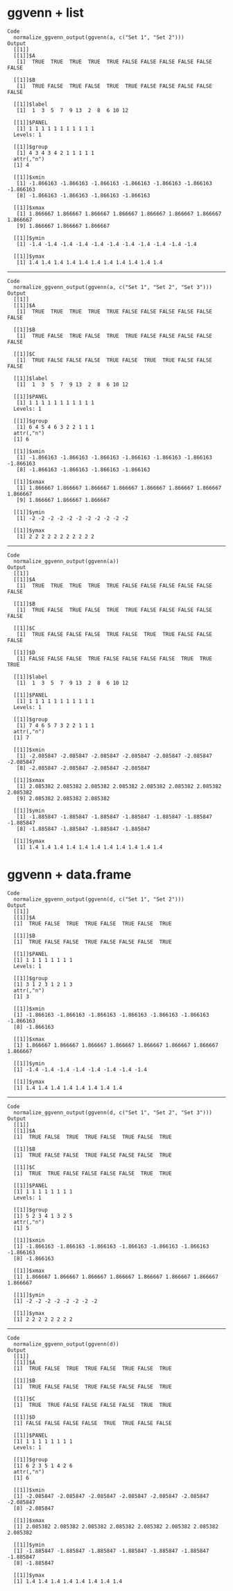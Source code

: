 # ggvenn + list

    Code
      normalize_ggvenn_output(ggvenn(a, c("Set 1", "Set 2")))
    Output
      [[1]]
      [[1]]$A
       [1]  TRUE  TRUE  TRUE  TRUE  TRUE FALSE FALSE FALSE FALSE FALSE FALSE
      
      [[1]]$B
       [1]  TRUE FALSE  TRUE FALSE  TRUE  TRUE FALSE FALSE FALSE FALSE FALSE
      
      [[1]]$label
       [1]  1  3  5  7  9 13  2  8  6 10 12
      
      [[1]]$PANEL
       [1] 1 1 1 1 1 1 1 1 1 1 1
      Levels: 1
      
      [[1]]$group
       [1] 4 3 4 3 4 2 1 1 1 1 1
      attr(,"n")
      [1] 4
      
      [[1]]$xmin
       [1] -1.866163 -1.866163 -1.866163 -1.866163 -1.866163 -1.866163 -1.866163
       [8] -1.866163 -1.866163 -1.866163 -1.866163
      
      [[1]]$xmax
       [1] 1.866667 1.866667 1.866667 1.866667 1.866667 1.866667 1.866667 1.866667
       [9] 1.866667 1.866667 1.866667
      
      [[1]]$ymin
       [1] -1.4 -1.4 -1.4 -1.4 -1.4 -1.4 -1.4 -1.4 -1.4 -1.4 -1.4
      
      [[1]]$ymax
       [1] 1.4 1.4 1.4 1.4 1.4 1.4 1.4 1.4 1.4 1.4 1.4
      
      

---

    Code
      normalize_ggvenn_output(ggvenn(a, c("Set 1", "Set 2", "Set 3")))
    Output
      [[1]]
      [[1]]$A
       [1]  TRUE  TRUE  TRUE  TRUE  TRUE FALSE FALSE FALSE FALSE FALSE FALSE
      
      [[1]]$B
       [1]  TRUE FALSE  TRUE FALSE  TRUE  TRUE FALSE FALSE FALSE FALSE FALSE
      
      [[1]]$C
       [1]  TRUE FALSE FALSE FALSE  TRUE FALSE  TRUE  TRUE FALSE FALSE FALSE
      
      [[1]]$label
       [1]  1  3  5  7  9 13  2  8  6 10 12
      
      [[1]]$PANEL
       [1] 1 1 1 1 1 1 1 1 1 1 1
      Levels: 1
      
      [[1]]$group
       [1] 6 4 5 4 6 3 2 2 1 1 1
      attr(,"n")
      [1] 6
      
      [[1]]$xmin
       [1] -1.866163 -1.866163 -1.866163 -1.866163 -1.866163 -1.866163 -1.866163
       [8] -1.866163 -1.866163 -1.866163 -1.866163
      
      [[1]]$xmax
       [1] 1.866667 1.866667 1.866667 1.866667 1.866667 1.866667 1.866667 1.866667
       [9] 1.866667 1.866667 1.866667
      
      [[1]]$ymin
       [1] -2 -2 -2 -2 -2 -2 -2 -2 -2 -2 -2
      
      [[1]]$ymax
       [1] 2 2 2 2 2 2 2 2 2 2 2
      
      

---

    Code
      normalize_ggvenn_output(ggvenn(a))
    Output
      [[1]]
      [[1]]$A
       [1]  TRUE  TRUE  TRUE  TRUE  TRUE FALSE FALSE FALSE FALSE FALSE FALSE
      
      [[1]]$B
       [1]  TRUE FALSE  TRUE FALSE  TRUE  TRUE FALSE FALSE FALSE FALSE FALSE
      
      [[1]]$C
       [1]  TRUE FALSE FALSE FALSE  TRUE FALSE  TRUE  TRUE FALSE FALSE FALSE
      
      [[1]]$D
       [1] FALSE FALSE FALSE  TRUE FALSE FALSE FALSE FALSE  TRUE  TRUE  TRUE
      
      [[1]]$label
       [1]  1  3  5  7  9 13  2  8  6 10 12
      
      [[1]]$PANEL
       [1] 1 1 1 1 1 1 1 1 1 1 1
      Levels: 1
      
      [[1]]$group
       [1] 7 4 6 5 7 3 2 2 1 1 1
      attr(,"n")
      [1] 7
      
      [[1]]$xmin
       [1] -2.085847 -2.085847 -2.085847 -2.085847 -2.085847 -2.085847 -2.085847
       [8] -2.085847 -2.085847 -2.085847 -2.085847
      
      [[1]]$xmax
       [1] 2.085382 2.085382 2.085382 2.085382 2.085382 2.085382 2.085382 2.085382
       [9] 2.085382 2.085382 2.085382
      
      [[1]]$ymin
       [1] -1.885847 -1.885847 -1.885847 -1.885847 -1.885847 -1.885847 -1.885847
       [8] -1.885847 -1.885847 -1.885847 -1.885847
      
      [[1]]$ymax
       [1] 1.4 1.4 1.4 1.4 1.4 1.4 1.4 1.4 1.4 1.4 1.4
      
      

# ggvenn + data.frame

    Code
      normalize_ggvenn_output(ggvenn(d, c("Set 1", "Set 2")))
    Output
      [[1]]
      [[1]]$A
      [1]  TRUE FALSE  TRUE  TRUE FALSE  TRUE FALSE  TRUE
      
      [[1]]$B
      [1]  TRUE FALSE FALSE  TRUE FALSE FALSE FALSE  TRUE
      
      [[1]]$PANEL
      [1] 1 1 1 1 1 1 1 1
      Levels: 1
      
      [[1]]$group
      [1] 3 1 2 3 1 2 1 3
      attr(,"n")
      [1] 3
      
      [[1]]$xmin
      [1] -1.866163 -1.866163 -1.866163 -1.866163 -1.866163 -1.866163 -1.866163
      [8] -1.866163
      
      [[1]]$xmax
      [1] 1.866667 1.866667 1.866667 1.866667 1.866667 1.866667 1.866667 1.866667
      
      [[1]]$ymin
      [1] -1.4 -1.4 -1.4 -1.4 -1.4 -1.4 -1.4 -1.4
      
      [[1]]$ymax
      [1] 1.4 1.4 1.4 1.4 1.4 1.4 1.4 1.4
      
      

---

    Code
      normalize_ggvenn_output(ggvenn(d, c("Set 1", "Set 2", "Set 3")))
    Output
      [[1]]
      [[1]]$A
      [1]  TRUE FALSE  TRUE  TRUE FALSE  TRUE FALSE  TRUE
      
      [[1]]$B
      [1]  TRUE FALSE FALSE  TRUE FALSE FALSE FALSE  TRUE
      
      [[1]]$C
      [1]  TRUE  TRUE FALSE FALSE FALSE FALSE  TRUE  TRUE
      
      [[1]]$PANEL
      [1] 1 1 1 1 1 1 1 1
      Levels: 1
      
      [[1]]$group
      [1] 5 2 3 4 1 3 2 5
      attr(,"n")
      [1] 5
      
      [[1]]$xmin
      [1] -1.866163 -1.866163 -1.866163 -1.866163 -1.866163 -1.866163 -1.866163
      [8] -1.866163
      
      [[1]]$xmax
      [1] 1.866667 1.866667 1.866667 1.866667 1.866667 1.866667 1.866667 1.866667
      
      [[1]]$ymin
      [1] -2 -2 -2 -2 -2 -2 -2 -2
      
      [[1]]$ymax
      [1] 2 2 2 2 2 2 2 2
      
      

---

    Code
      normalize_ggvenn_output(ggvenn(d))
    Output
      [[1]]
      [[1]]$A
      [1]  TRUE FALSE  TRUE  TRUE FALSE  TRUE FALSE  TRUE
      
      [[1]]$B
      [1]  TRUE FALSE FALSE  TRUE FALSE FALSE FALSE  TRUE
      
      [[1]]$C
      [1]  TRUE  TRUE FALSE FALSE FALSE FALSE  TRUE  TRUE
      
      [[1]]$D
      [1] FALSE FALSE FALSE FALSE  TRUE  TRUE FALSE FALSE
      
      [[1]]$PANEL
      [1] 1 1 1 1 1 1 1 1
      Levels: 1
      
      [[1]]$group
      [1] 6 2 3 5 1 4 2 6
      attr(,"n")
      [1] 6
      
      [[1]]$xmin
      [1] -2.085847 -2.085847 -2.085847 -2.085847 -2.085847 -2.085847 -2.085847
      [8] -2.085847
      
      [[1]]$xmax
      [1] 2.085382 2.085382 2.085382 2.085382 2.085382 2.085382 2.085382 2.085382
      
      [[1]]$ymin
      [1] -1.885847 -1.885847 -1.885847 -1.885847 -1.885847 -1.885847 -1.885847
      [8] -1.885847
      
      [[1]]$ymax
      [1] 1.4 1.4 1.4 1.4 1.4 1.4 1.4 1.4
      
      

